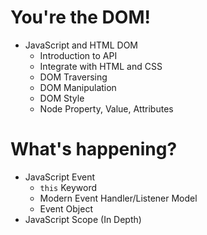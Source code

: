 # You're the DOM!

- JavaScript and HTML DOM
  - Introduction to API
  - Integrate with HTML and CSS
  - DOM Traversing
  - DOM Manipulation
  - DOM Style
  - Node Property, Value, Attributes

# What's happening?

- JavaScript Event
  - `this` Keyword
  - Modern Event Handler/Listener Model
  - Event Object
- JavaScript Scope (In Depth)

